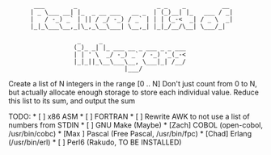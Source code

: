            ___        _                      _ _    _          __ 
          | _ \___ __| |_  _ __ ___   __ _  | (_)__| |_   ___ / _|
          |   / -_) _` | || / _/ -_) / _` | | | (_-<  _| / _ \  _|
          |_|_\___\__,_|\_,_\__\___| \__,_| |_|_/__/\__| \___/_|  
                                                                  
                       _     _                       
                      (_)_ _| |_ ___ __ _ ___ _ _ ___
                      | | ' \  _/ -_) _` / -_) '_(_-<
                      |_|_||_\__\___\__, \___|_| /__/
                                    |___/            

Create a list of N integers in the range [0 .. N]
	Don't just count from 0 to N, but actually allocate enough storage to store
	each individual value.
Reduce this list to its sum, and output the sum

TODO:
	* [    ] x86 ASM
	* [    ] FORTRAN
	* [    ] Rewrite AWK to not use a list of numbers from STDIN
	* [    ] GNU Make (Maybe)
	* [Zach] COBOL (open-cobol, /usr/bin/cobc)
	* [Max ] Pascal (Free Pascal, /usr/bin/fpc)
	* [Chad] Erlang (/usr/bin/erl)
	* [    ] Perl6 (Rakudo, TO BE INSTALLED)
